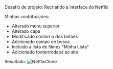 Desafio de projeto:
Recriando a Interface do Netflix

Minhas contribuições:
- Alterado menu superior
- Alterado capa
- Modificado contorno dos botões
- Adicionado campo de busca
- Incluido a lista de filmes "Minha Lista"
- Adicionado footer/rodapé ao site

Resultado:
![NetflixClone](https://user-images.githubusercontent.com/5865831/165441388-dff6383d-ce7b-40c7-87da-ef0dae4f1b2c.png)
